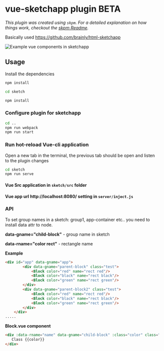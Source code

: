 # vue-sketchapp plugin BETA

_This plugin was created using `skpm`. For a detailed explanation on how things work, checkout the [skpm Readme](https://github.com/skpm/skpm/blob/master/README.md)._

Basically used https://github.com/brainly/html-sketchapp

![Example vue components in sketchapp](http://dl3.joxi.net/drive/2019/02/20/0009/0709/651973/73/e8d95a82dd.jpg)
## Usage

Install the dependencies

```bash
npm install

cd sketch

npm install
```

### Configure plugin for sketchapp

```bash
cd ..
npm run webpack
npm run start
```

### Run hot-reload Vue-cli application
Open a new tab in the terminal, the previous tab should be open and listen to the plugin changes

```bash
cd sketch
npm run serve
```


#### Vue Src application in `sketch/src` folder

#### Vue app url http://localhost:8080/ setting in `server/inject.js`


### API

To set group names in a sketch: group1, app-container etc..  you need to install data attr to node.

**data-gname="child-block"** - group name in sketch

**data-rname="color rect"** - rectangle name

__Example__
```html
<div id="app" data-gname="app">
        <div data-gname="parent-block" class="test">
            <Block color="red" name="rect red"/>
            <Block color="black" name="rect black"/>
            <Block color="green" name="rect green"/>
        </div>
        <div data-gname="parent-block2" class="test">
            <Block color="red" name="rect red"/>
            <Block color="black" name="rect black"/>
            <Block color="green" name="rect green"/>
        </div>
    </div>
.....
```

__Block.vue component__
```html
<div :data-rname="name" data-gname="child-block" :class="color" class="block">
   Class {{color}}
</div>
```
